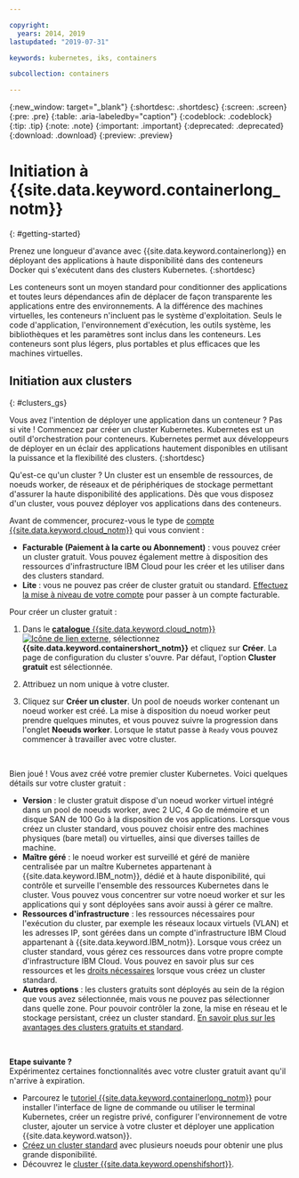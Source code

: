 ```yaml
---

copyright:
  years: 2014, 2019
lastupdated: "2019-07-31"

keywords: kubernetes, iks, containers

subcollection: containers

---
```


{:new_window: target="_blank"}
{:shortdesc: .shortdesc}
{:screen: .screen}
{:pre: .pre}
{:table: .aria-labeledby="caption"}
{:codeblock: .codeblock}
{:tip: .tip}
{:note: .note}
{:important: .important}
{:deprecated: .deprecated}
{:download: .download}
{:preview: .preview}


# Initiation à {{site.data.keyword.containerlong_notm}}
{: #getting-started}

Prenez une longueur d'avance avec {{site.data.keyword.containerlong}} en déployant des applications à haute disponibilité dans des conteneurs Docker qui s'exécutent dans des clusters Kubernetes.
{:shortdesc}

Les conteneurs sont un moyen standard pour conditionner des applications et toutes leurs dépendances afin de déplacer de façon transparente les applications entre des environnements. A la différence des machines virtuelles, les conteneurs n'incluent pas le système d'exploitation. Seuls le code d'application, l'environnement d'exécution, les outils système, les bibliothèques et les paramètres sont inclus dans les conteneurs. Les conteneurs sont plus légers, plus portables et plus efficaces que les machines virtuelles.

## Initiation aux clusters
{: #clusters_gs}

Vous avez l'intention de déployer une application dans un conteneur ? Pas si vite ! Commencez par créer un cluster Kubernetes. Kubernetes est un outil d'orchestration pour conteneurs. Kubernetes permet aux développeurs de déployer en un éclair des applications hautement disponibles en utilisant la puissance et la flexibilité des clusters.
{:shortdesc}

Qu'est-ce qu'un cluster ? Un cluster est un ensemble de ressources, de noeuds worker, de réseaux et de périphériques de stockage permettant d'assurer la haute disponibilité des applications. Dès que vous disposez d'un cluster, vous pouvez déployer vos applications dans des conteneurs.

Avant de commencer, procurez-vous le type de [compte {{site.data.keyword.cloud_notm}}](https://cloud.ibm.com/registration) qui vous convient :
* **Facturable (Paiement à la carte ou Abonnement)** : vous pouvez créer un cluster gratuit. Vous pouvez également mettre à disposition des ressources d'infrastructure IBM Cloud pour les créer et les utiliser dans des clusters standard. 
* **Lite** : vous ne pouvez pas créer de cluster gratuit ou standard. [Effectuez la mise à niveau de votre compte](/docs/account?topic=account-accountfaqs#changeacct) pour passer à un compte facturable.

Pour créer un cluster gratuit :

1.  Dans le [**catalogue** {{site.data.keyword.cloud_notm}} ![Icône de lien externe](../icons/launch-glyph.svg "Icône de lien externe")](https://cloud.ibm.com/catalog?category=containers), sélectionnez **{{site.data.keyword.containershort_notm}}** et cliquez sur **Créer**. La page de configuration du cluster s'ouvre. Par défaut, l'option **Cluster gratuit** est sélectionnée.

2.  Attribuez un nom unique à votre cluster.

3.  Cliquez sur **Créer un cluster**. Un pool de noeuds worker contenant un noeud worker est créé. La mise à disposition du noeud worker peut prendre quelques minutes, et vous pouvez suivre la progression dans l'onglet **Noeuds worker**. Lorsque le statut passe à `Ready` vous pouvez commencer à travailler avec votre cluster.

<br>

Bien joué ! Vous avez créé votre premier cluster Kubernetes. Voici quelques détails sur votre cluster gratuit :

*   **Version** : le cluster gratuit dispose d'un noeud worker virtuel intégré dans un pool de noeuds worker, avec 2 UC, 4 Go de mémoire et un disque SAN de 100 Go à la disposition de vos applications. Lorsque vous créez un cluster standard, vous pouvez choisir entre des machines physiques (bare metal) ou virtuelles, ainsi que diverses tailles de machine.
*   **Maître géré** : le noeud worker est surveillé et géré de manière centralisée par un maître Kubernetes appartenant à {{site.data.keyword.IBM_notm}}, dédié et à haute disponibilité, qui contrôle et surveille l'ensemble des ressources Kubernetes dans le cluster. Vous pouvez vous concentrer sur votre noeud worker et sur les applications qui y sont déployées sans avoir aussi à gérer ce maître.
*   **Ressources d'infrastructure** : les ressources nécessaires pour l'exécution du cluster, par exemple les réseaux locaux virtuels (VLAN) et les adresses IP, sont gérées dans un compte d'infrastructure IBM Cloud appartenant à {{site.data.keyword.IBM_notm}}. Lorsque vous créez un cluster standard, vous gérez ces ressources dans votre propre compte d'infrastructure IBM Cloud. Vous pouvez en savoir plus sur ces ressources et les [droits nécessaires](/docs/containers?topic=containers-users#infra_access) lorsque vous créez un cluster standard. 
*   **Autres options** : les clusters gratuits sont déployés au sein de la région que vous avez sélectionnée, mais vous ne pouvez pas sélectionner dans quelle zone. Pour pouvoir contrôler la zone, la mise en réseau et le stockage persistant, créez un cluster standard. [En savoir plus sur les avantages des clusters gratuits et standard](/docs/containers?topic=containers-cs_ov#cluster_types).

<br>

**Etape suivante ?**</br>
Expérimentez certaines fonctionnalités avec votre cluster gratuit avant qu'il n'arrive à expiration.

* Parcourez le [tutoriel {{site.data.keyword.containerlong_notm}}](/docs/containers?topic=containers-cs_cluster_tutorial#cs_cluster_tutorial) pour installer l'interface de ligne de commande ou utiliser le terminal Kubernetes, créer un registre privé, configurer l'environnement de votre cluster, ajouter un service à votre cluster et déployer une application {{site.data.keyword.watson}}. 
* [Créez un cluster standard](/docs/containers?topic=containers-clusters#clusters_ui) avec plusieurs noeuds pour obtenir une plus grande disponibilité.
* Découvrez le [cluster {{site.data.keyword.openshifshort}}](/docs/openshift?topic=openshift-openshift_tutorial). 


